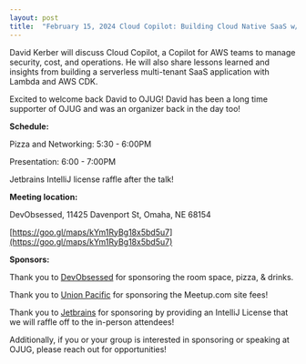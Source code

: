 ```yaml
---
layout: post
title:  "February 15, 2024 Cloud Copilot: Building Cloud Native SaaS w/ David Kerber"
---
```


David Kerber will discuss Cloud Copilot, a Copilot for AWS teams to manage security, cost, and operations. He will also share lessons learned and insights from building a serverless multi-tenant SaaS application with Lambda and AWS CDK.

Excited to welcome back David to OJUG! David has been a long time supporter of OJUG and was an organizer back in the day too!

**Schedule:**

Pizza and Networking: 5:30 - 6:00PM

Presentation: 6:00 - 7:00PM

Jetbrains IntelliJ license raffle after the talk!

**Meeting location:**

DevObsessed, 11425 Davenport St, Omaha, NE 68154

[https://goo.gl/maps/kYm1RyBg18x5bd5u7](https://goo.gl/maps/kYm1RyBg18x5bd5u7)

**Sponsors:**

Thank you to [DevObsessed](https://www.devobsessed.com/) for sponsoring the room space, pizza, & drinks.

Thank you to [Union Pacific](https://www.up.com/index.htm) for sponsoring the Meetup.com site fees!

Thank you to [Jetbrains](https://www.jetbrains.com/idea/) for sponsoring by providing an IntelliJ License that we will raffle off to the in-person attendees!

Additionally, if you or your group is interested in sponsoring or speaking at OJUG, please reach out for opportunities!
